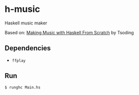 # h-music

Haskell music maker

Based on: [Making Music with Haskell From Scratch](https://youtu.be/FYTZkE5BZ-0?si=pJJj0J_XGbZnrPrb) by Tsoding

## Dependencies

- `ffplay`

## Run

```bash
$ runghc Main.hs
```
